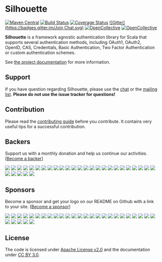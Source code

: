 Silhouette
==========
[![Maven Central](https://maven-badges.herokuapp.com/maven-central/com.mohiva/silhouette_2.11/badge.svg)](https://maven-badges.herokuapp.com/maven-central/com.mohiva/silhouette_2.11) [![Build Status](https://travis-ci.org/mohiva/silhouette.png)](https://travis-ci.org/mohiva/silhouette) [![Coverage Status](https://coveralls.io/repos/mohiva/silhouette/badge.svg?branch=master&service=github)](https://coveralls.io/github/mohiva/silhouette?branch=master) [![Gitter](https://badges.gitter.im/Join Chat.svg)](https://gitter.im/mohiva/silhouette?utm_source=badge&utm_medium=badge&utm_campaign=pr-badge&utm_content=badge)
[![OpenCollective](https://opencollective.com/silhouette/backers/badge.svg)](#backers) 
[![OpenCollective](https://opencollective.com/silhouette/sponsors/badge.svg)](#sponsors)

**Silhouette** is a framework agnostic authentication library for Scala that supports several authentication methods, including OAuth1, OAuth2, OpenID, CAS, Credentials, Basic Authentication, Two Factor Authentication or custom authentication schemes.

See [the project documentation] for more information.

## Support

If you have question regarding Silhouette, please use the [chat] or the [mailing list]. **Please do not use the issue tracker for questions!**

## Contribution

Please read the [contributing guide] before you contribute. It contains very useful tips for a successful contribution.

## Backers

Support us with a monthly donation and help us continue our activities. [[Become a backer](https://opencollective.com/silhouette#backer)]

<a href="https://opencollective.com/silhouette/backer/0/website" target="_blank"><img src="https://opencollective.com/silhouette/backer/0/avatar.svg"></a>
<a href="https://opencollective.com/silhouette/backer/1/website" target="_blank"><img src="https://opencollective.com/silhouette/backer/1/avatar.svg"></a>
<a href="https://opencollective.com/silhouette/backer/2/website" target="_blank"><img src="https://opencollective.com/silhouette/backer/2/avatar.svg"></a>
<a href="https://opencollective.com/silhouette/backer/3/website" target="_blank"><img src="https://opencollective.com/silhouette/backer/3/avatar.svg"></a>
<a href="https://opencollective.com/silhouette/backer/4/website" target="_blank"><img src="https://opencollective.com/silhouette/backer/4/avatar.svg"></a>
<a href="https://opencollective.com/silhouette/backer/5/website" target="_blank"><img src="https://opencollective.com/silhouette/backer/5/avatar.svg"></a>
<a href="https://opencollective.com/silhouette/backer/6/website" target="_blank"><img src="https://opencollective.com/silhouette/backer/6/avatar.svg"></a>
<a href="https://opencollective.com/silhouette/backer/7/website" target="_blank"><img src="https://opencollective.com/silhouette/backer/7/avatar.svg"></a>
<a href="https://opencollective.com/silhouette/backer/8/website" target="_blank"><img src="https://opencollective.com/silhouette/backer/8/avatar.svg"></a>
<a href="https://opencollective.com/silhouette/backer/9/website" target="_blank"><img src="https://opencollective.com/silhouette/backer/9/avatar.svg"></a>
<a href="https://opencollective.com/silhouette/backer/10/website" target="_blank"><img src="https://opencollective.com/silhouette/backer/10/avatar.svg"></a>
<a href="https://opencollective.com/silhouette/backer/11/website" target="_blank"><img src="https://opencollective.com/silhouette/backer/11/avatar.svg"></a>
<a href="https://opencollective.com/silhouette/backer/12/website" target="_blank"><img src="https://opencollective.com/silhouette/backer/12/avatar.svg"></a>
<a href="https://opencollective.com/silhouette/backer/13/website" target="_blank"><img src="https://opencollective.com/silhouette/backer/13/avatar.svg"></a>
<a href="https://opencollective.com/silhouette/backer/14/website" target="_blank"><img src="https://opencollective.com/silhouette/backer/14/avatar.svg"></a>
<a href="https://opencollective.com/silhouette/backer/15/website" target="_blank"><img src="https://opencollective.com/silhouette/backer/15/avatar.svg"></a>
<a href="https://opencollective.com/silhouette/backer/16/website" target="_blank"><img src="https://opencollective.com/silhouette/backer/16/avatar.svg"></a>
<a href="https://opencollective.com/silhouette/backer/17/website" target="_blank"><img src="https://opencollective.com/silhouette/backer/17/avatar.svg"></a>
<a href="https://opencollective.com/silhouette/backer/18/website" target="_blank"><img src="https://opencollective.com/silhouette/backer/18/avatar.svg"></a>
<a href="https://opencollective.com/silhouette/backer/19/website" target="_blank"><img src="https://opencollective.com/silhouette/backer/19/avatar.svg"></a>
<a href="https://opencollective.com/silhouette/backer/20/website" target="_blank"><img src="https://opencollective.com/silhouette/backer/20/avatar.svg"></a>
<a href="https://opencollective.com/silhouette/backer/21/website" target="_blank"><img src="https://opencollective.com/silhouette/backer/21/avatar.svg"></a>
<a href="https://opencollective.com/silhouette/backer/22/website" target="_blank"><img src="https://opencollective.com/silhouette/backer/22/avatar.svg"></a>
<a href="https://opencollective.com/silhouette/backer/23/website" target="_blank"><img src="https://opencollective.com/silhouette/backer/23/avatar.svg"></a>
<a href="https://opencollective.com/silhouette/backer/24/website" target="_blank"><img src="https://opencollective.com/silhouette/backer/24/avatar.svg"></a>
<a href="https://opencollective.com/silhouette/backer/25/website" target="_blank"><img src="https://opencollective.com/silhouette/backer/25/avatar.svg"></a>
<a href="https://opencollective.com/silhouette/backer/26/website" target="_blank"><img src="https://opencollective.com/silhouette/backer/26/avatar.svg"></a>
<a href="https://opencollective.com/silhouette/backer/27/website" target="_blank"><img src="https://opencollective.com/silhouette/backer/27/avatar.svg"></a>
<a href="https://opencollective.com/silhouette/backer/28/website" target="_blank"><img src="https://opencollective.com/silhouette/backer/28/avatar.svg"></a>
<a href="https://opencollective.com/silhouette/backer/29/website" target="_blank"><img src="https://opencollective.com/silhouette/backer/29/avatar.svg"></a>

## Sponsors

Become a sponsor and get your logo on our README on Github with a link to your site. [[Become a sponsor](https://opencollective.com/silhouette#sponsor)]

<a href="https://opencollective.com/silhouette/sponsor/0/website" target="_blank"><img src="https://opencollective.com/silhouette/sponsor/0/avatar.svg"></a>
<a href="https://opencollective.com/silhouette/sponsor/1/website" target="_blank"><img src="https://opencollective.com/silhouette/sponsor/1/avatar.svg"></a>
<a href="https://opencollective.com/silhouette/sponsor/2/website" target="_blank"><img src="https://opencollective.com/silhouette/sponsor/2/avatar.svg"></a>
<a href="https://opencollective.com/silhouette/sponsor/3/website" target="_blank"><img src="https://opencollective.com/silhouette/sponsor/3/avatar.svg"></a>
<a href="https://opencollective.com/silhouette/sponsor/4/website" target="_blank"><img src="https://opencollective.com/silhouette/sponsor/4/avatar.svg"></a>
<a href="https://opencollective.com/silhouette/sponsor/5/website" target="_blank"><img src="https://opencollective.com/silhouette/sponsor/5/avatar.svg"></a>
<a href="https://opencollective.com/silhouette/sponsor/6/website" target="_blank"><img src="https://opencollective.com/silhouette/sponsor/6/avatar.svg"></a>
<a href="https://opencollective.com/silhouette/sponsor/7/website" target="_blank"><img src="https://opencollective.com/silhouette/sponsor/7/avatar.svg"></a>
<a href="https://opencollective.com/silhouette/sponsor/8/website" target="_blank"><img src="https://opencollective.com/silhouette/sponsor/8/avatar.svg"></a>
<a href="https://opencollective.com/silhouette/sponsor/9/website" target="_blank"><img src="https://opencollective.com/silhouette/sponsor/9/avatar.svg"></a>
<a href="https://opencollective.com/silhouette/sponsor/10/website" target="_blank"><img src="https://opencollective.com/silhouette/sponsor/10/avatar.svg"></a>
<a href="https://opencollective.com/silhouette/sponsor/11/website" target="_blank"><img src="https://opencollective.com/silhouette/sponsor/11/avatar.svg"></a>
<a href="https://opencollective.com/silhouette/sponsor/12/website" target="_blank"><img src="https://opencollective.com/silhouette/sponsor/12/avatar.svg"></a>
<a href="https://opencollective.com/silhouette/sponsor/13/website" target="_blank"><img src="https://opencollective.com/silhouette/sponsor/13/avatar.svg"></a>
<a href="https://opencollective.com/silhouette/sponsor/14/website" target="_blank"><img src="https://opencollective.com/silhouette/sponsor/14/avatar.svg"></a>
<a href="https://opencollective.com/silhouette/sponsor/15/website" target="_blank"><img src="https://opencollective.com/silhouette/sponsor/15/avatar.svg"></a>
<a href="https://opencollective.com/silhouette/sponsor/16/website" target="_blank"><img src="https://opencollective.com/silhouette/sponsor/16/avatar.svg"></a>
<a href="https://opencollective.com/silhouette/sponsor/17/website" target="_blank"><img src="https://opencollective.com/silhouette/sponsor/17/avatar.svg"></a>
<a href="https://opencollective.com/silhouette/sponsor/18/website" target="_blank"><img src="https://opencollective.com/silhouette/sponsor/18/avatar.svg"></a>
<a href="https://opencollective.com/silhouette/sponsor/19/website" target="_blank"><img src="https://opencollective.com/silhouette/sponsor/19/avatar.svg"></a>
<a href="https://opencollective.com/silhouette/sponsor/20/website" target="_blank"><img src="https://opencollective.com/silhouette/sponsor/20/avatar.svg"></a>
<a href="https://opencollective.com/silhouette/sponsor/21/website" target="_blank"><img src="https://opencollective.com/silhouette/sponsor/21/avatar.svg"></a>
<a href="https://opencollective.com/silhouette/sponsor/22/website" target="_blank"><img src="https://opencollective.com/silhouette/sponsor/22/avatar.svg"></a>
<a href="https://opencollective.com/silhouette/sponsor/23/website" target="_blank"><img src="https://opencollective.com/silhouette/sponsor/23/avatar.svg"></a>
<a href="https://opencollective.com/silhouette/sponsor/24/website" target="_blank"><img src="https://opencollective.com/silhouette/sponsor/24/avatar.svg"></a>
<a href="https://opencollective.com/silhouette/sponsor/25/website" target="_blank"><img src="https://opencollective.com/silhouette/sponsor/25/avatar.svg"></a>
<a href="https://opencollective.com/silhouette/sponsor/26/website" target="_blank"><img src="https://opencollective.com/silhouette/sponsor/26/avatar.svg"></a>
<a href="https://opencollective.com/silhouette/sponsor/27/website" target="_blank"><img src="https://opencollective.com/silhouette/sponsor/27/avatar.svg"></a>
<a href="https://opencollective.com/silhouette/sponsor/28/website" target="_blank"><img src="https://opencollective.com/silhouette/sponsor/28/avatar.svg"></a>
<a href="https://opencollective.com/silhouette/sponsor/29/website" target="_blank"><img src="https://opencollective.com/silhouette/sponsor/29/avatar.svg"></a>

## License

The code is licensed under [Apache License v2.0] and the documentation under [CC BY 3.0].

[the project documentation]: http://silhouette.mohiva.com/docs
[chat]: https://gitter.im/mohiva/silhouette
[mailing list]: https://groups.google.com/forum/#!forum/silhouette-core
[contributing guide]: CONTRIBUTING.md
[Apache License v2.0]: http://www.apache.org/licenses/LICENSE-2.0
[CC BY 3.0]: http://creativecommons.org/licenses/by/3.0/
